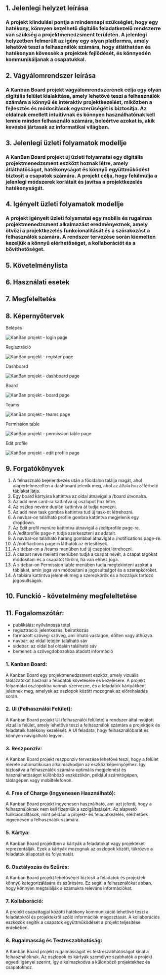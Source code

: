 ## 1. Jelenlegi helyzet leírása
### A projekt kiindulási pontja a mindennapi szükséglet, hogy egy hatékony, könnyen kezelhető digitális feladatkezelő rendszerre van szükség a projektmenedzsment területén. A jelenlegi helyzetben felmerült az igény egy olyan platformra, amely lehetővé teszi a felhasználók számára, hogy átláthatóan és hatékonyan kövessék a projektek fejlődését, és könnyedén kommunikáljanak a csapatukkal.

## 2. Vágyálomrendszer leírása
### A Kanban Board projekt vágyálomrendszerének célja egy olyan digitális felület kialakítása, amely lehetővé teszi a felhasználók számára a könnyű és interaktív projektkezelést, miközben a fejlesztés és módosítások egyszerűségét is biztosítja. Az oldalnak emellett intuitívnak és könnyen használhatónak kell lennie minden felhasználó számára, beleértve azokat is, akik kevésbé jártasak az informatikai világban.

## 3. Jelenlegi üzleti folyamatok modellje
### A KanBan Board projekt új üzleti folyamatai egy digitális projektmenedzsment eszközt hoznak létre, amely átláthatóságot, hatékonyságot és könnyű együttműködést biztosít a csapatok számára. A projekt célja, hogy felülmúlja a jelenlegi módszerek korlátait és javítsa a projektkezelés hatékonyságát.

## 4. Igényelt üzleti folyamatok modellje
### A projekt igényelt üzleti folyamatai egy mobilis és rugalmas projektmenedzsment alkalmazást eredményeznek, amely ötvözi a projektkezelés funkcionalitását és a szórakozást a felhasználók számára. A rendszer tervezése során kiemelten kezeljük a könnyű elérhetőséget, a kollaborációt és a bővíthetőséget.

## 5. Követelménylista

## 6. Használati esetek

## 7. Megfeleltetés

## 8. Képernyőtervek
Belépés

![KanBan projekt - login page](./loginPage.png)

Regisztráció

![KanBan projekt - register page](./registerPage.png)

Dashboard

![KanBan projekt - dashboard page](./dashboardPage.png)

Board

![KanBan projekt - board page](./boardPage.png)

Teams

![KanBan projekt - teams page](./teamsPage.png)

Permission table

![KanBan projekt - permission table page](./permissonPage.png)

Edit profile

![KanBan projekt - edit profile page](./editProfilPage.png)

## 9. Forgatókönyvek

1. A felhasználó bejelentkezés után a főoldalon találja magát, ahol alapértelmezetten a dashboard jelenik meg, ahol az általa hozzáférhető táblákat látja.
2. Egy board kártyára kattintva az oldal átnavigál a /board útvonalra.
3. Az add new card-ra kattintva új oszlopot hoz létre.
4. Az oszlop nevére duplán kattintva át tudja nevezni.
5. Az add new task gombra kattintva tud új task-ot létrehozni.
6. A navbar-on található profile gombra kattintva megjelenik egy dropdown.
7. Az Edit profil menüre kattintva átnavigál a /editprofile page-re.
8. A /editprofile page-n tudja szerkeszteni az adatait.
9. A navbar-on található harang gombbal átnavigál a /notifications page-re.
10. A /notifiactions page-n láthatók az értesítések.
11. A sidebar-on a /teams menüben tud új csapatot létrehozni.
12. A csapat neve melletti menüben tudja a csapat nevét, a csapat tagokat módosítani és a csapatot törölni, ha van ehhez joga.
13. A sidebar-on Permission table menüben tudja megtekinteni azokat a táblákat, amin joga van módosítani a jogosultságot és a szerepköröket.
14. A táblára kattintva jelennek meg a szerepkörök és a hozzájuk tartozó jogosultságok.

## 10. Funckió - követelmény megfeleltetése

## 11. Fogalomszótár:

- publikálás: nyilvánossá tétel
- regisztráció: jelentkezés, beiratkozás
- formázott szöveg: szöveg, ami írható vastagon, dőlten vagy áthúzva.
- navbar: az oldal tetején található sáv
- sidebar: az oldal bal oldalán található sáv
- bemenet: a szövegdobozokba átadott információ

### 1. Kanban Board:

A Kanban Board egy projektmenedzsment eszköz, amely vizuális táblázatokat használ a feladatok követésére és kezelésére. A projekt folyamatai oszlopokba vannak szervezve, és a feladatok kártyákként jelennek meg, amelyek az oszlopok között mozognak az előrehaladás során.

### 2. UI (Felhasználói Felület):

A Kanban Board projekt UI (felhasználói felülete) a rendszer által nyújtott vizuális felület, amely lehetővé teszi a felhasználók számára a projektjeik és feladataik hatékony kezelését. A UI feladata, hogy felhasználóbarát és könnyen navigálható legyen.

### 3. Reszponzív:

A Kanban Board projekt reszponzív tervezése lehetővé teszi, hogy a felület mérete automatikusan alkalmazkodjon az eszköz képernyőjéhez. Így biztosítva a felhasználók számára optimális megjelenést és használhatóságot különböző eszközökön, például számítógépen, táblagépen vagy mobiltelefonon.

### 4. Free of Charge (Ingyenesen Használható):

A Kanban Board projekt ingyenesen használható, ami azt jelenti, hogy a felhasználóknak nem kell fizetniük a szolgáltatásért. Az alapvető funkcionalitások, mint például a projekt- és feladatkezelés, elérhetőek ingyenesen a felhasználók számára.

### 5. Kártya:

A Kanban Board projektben a kártyák a feladatokat vagy projekteket reprezentálják. Ezek a kártyák mozognak az oszlopok között, tükrözve a feladatok állapotait és folyamatát.

### 6. Osztályozás és Szűrés:

A Kanban Board projekt lehetőséget biztosít a feladatok és projektek könnyű kategorizálására és szűrésére. Ez segíti a felhasználókat abban, hogy könnyen megtalálják a számukra releváns információkat.

### 7. Kollaboráció:

A projekt csapattagjai közötti hatékony kommunikáció lehetővé teszi a feladatokról és projektekről szóló információk megosztását. A kollaborációs eszközök segítik a csapatok együttműködését a projekt teljesítése érdekében.

### 8. Rugalmasság és Testreszabhatóság:

A Kanban Board projekt rugalmasságot és testreszabhatóságot kínál a felhasználóknak. Az oszlopok és kártyák személyre szabhatók a projekt egyedi igényei szerint, így alkalmazkodva a különböző projektekhez és csapatokhoz.
